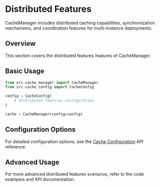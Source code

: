 # Distributed Features

CacheManager includes distributed caching capabilities, synchronization mechanisms, and coordination features for multi-instance deployments.

## Overview

This section covers the distributed features features of CacheManager.

## Basic Usage

```python
from src.cache_manager import CacheManager
from src.cache_config import CacheConfig

config = CacheConfig(
    # distributed features configuration
)

cache = CacheManager(config=config)
```

## Configuration Options

For detailed configuration options, see the [Cache Configuration](../api/cache_config.md) API reference.

## Advanced Usage

For more advanced distributed features scenarios, refer to the code examples and API documentation.
